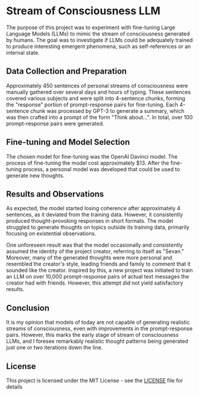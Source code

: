 # Stream of Consciousness LLM

The purpose of this project was to experiment with fine-tuning Large Language Models (LLMs) to mimic the stream of consciousness generated by humans. The goal was to investigate if LLMs could be adequately trained to produce interesting emergent phenomena, such as self-references or an internal state.

## Data Collection and Preparation

Approximately 450 sentences of personal streams of consciousness were manually gathered over several days and hours of typing. These sentences covered various subjects and were split into 4-sentence chunks, forming the "response" portion of prompt-response pairs for fine-tuning. Each 4-sentence chunk was processed by GPT-3 to generate a summary, which was then crafted into a prompt of the form "Think about...". In total, over 100 prompt-response pairs were generated.

## Fine-tuning and Model Selection

The chosen model for fine-tuning was the OpenAI Davinci model. The process of fine-tuning the model cost approximately $13. After the fine-tuning process, a personal model was developed that could be used to generate new thoughts.

## Results and Observations

As expected, the model started losing coherence after approximately 4 sentences, as it deviated from the training data. However, it consistently produced thought-provoking responses in short formats. The model struggled to generate thoughts on topics outside its training data, primarily focusing on existential observations.

One unforeseen result was that the model occasionally and consistently assumed the identity of the project creator, referring to itself as "Sevan." Moreover, many of the generated thoughts were more personal and resembled the creator's style, leading friends and family to comment that it sounded like the creator. Inspired by this, a new project was initiated to train an LLM on over 10,000 prompt-response pairs of actual text messages the creator had with friends. However, this attempt did not yield satisfactory results.

## Conclusion

It is my opinion that models of today are not capable of generating realistic streams of consciousness, even with improvements in the prompt-response pairs. However, this marks the early stage of stream of consciousness LLMs, and I foresee remarkably realistic thought patterns being generated just one or two iterations down the line.

## License

This project is licensed under the MIT License - see the [LICENSE](LICENSE) file for details
